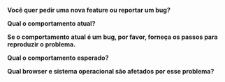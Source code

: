 **Você quer pedir uma nova feature ou reportar um bug?**

**Qual o comportamento atual?**

**Se o comportamento atual é um bug, por favor, forneça os passos para reproduzir o problema.**

**Qual o comportamento esperado?**

**Qual browser e sistema operacional são afetados por esse problema?**
